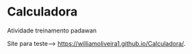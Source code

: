 # Calculadora
Atividade treinamento padawan

Site para teste--> https://williamoliveira1.github.io/Calculadora/.

